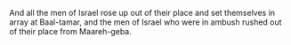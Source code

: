 And all the men of Israel rose up out of their place and set themselves in array at Baal-tamar, and the men of Israel who were in ambush rushed out of their place from Maareh-geba.
